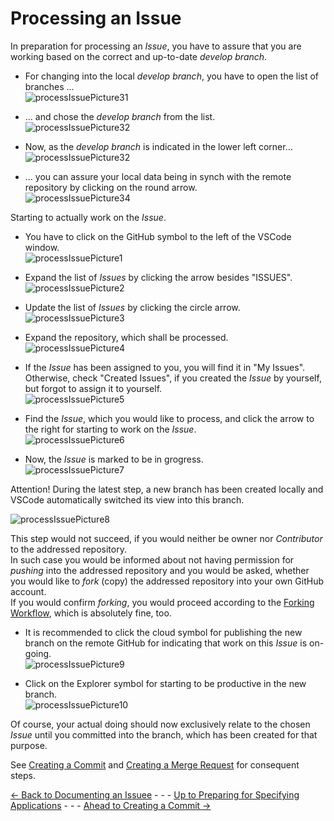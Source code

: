 # Processing an Issue

In preparation for processing an _Issue_, you have to assure that you are working based on the correct and up-to-date _develop branch_.  

* For changing into the local _develop branch_, you have to open the list of branches ...  
![processIssuePicture31](./pictures/processIssue_31.png)

* ... and chose the _develop branch_ from the list.  
![processIssuePicture32](./pictures/processIssue_32.png)

* Now, as the _develop branch_ is indicated in the lower left corner...  
![processIssuePicture32](./pictures/processIssue_33.png)

* ... you can assure your local data being in synch with the remote repository by clicking on the round arrow.  
![processIssuePicture34](./pictures/processIssue_34.png)

Starting to actually work on the _Issue_.  

* You have to click on the GitHub symbol to the left of the VSCode window.  
![processIssuePicture1](./pictures/processIssue_01.png)

* Expand the list of _Issues_ by clicking the arrow besides "ISSUES".  
![processIssuePicture2](./pictures/processIssue_02.png)

* Update the list of _Issues_ by clicking the circle arrow.  
![processIssuePicture3](./pictures/processIssue_03.png)

* Expand the repository, which shall be processed.  
![processIssuePicture4](./pictures/processIssue_04.png)

* If the _Issue_ has been assigned to you, you will find it in "My Issues".  
Otherwise, check "Created Issues", if you created the _Issue_ by yourself, but forgot to assign it to yourself.  
![processIssuePicture5](./pictures/processIssue_05.png)

* Find the _Issue_, which you would like to process, and click the arrow to the right for starting to work on the _Issue_.  
![processIssuePicture6](./pictures/processIssue_06.png)

* Now, the _Issue_ is marked to be in grogress.  
![processIssuePicture7](./pictures/processIssue_07.png)  

Attention! During the latest step, a new branch has been created locally and VSCode automatically switched its view into this branch.  

![processIssuePicture8](./pictures/processIssue_08.png)

This step would not succeed, if you would neither be owner nor _Contributor_ to the addressed repository.  
In such case you would be informed about not having permission for _pushing_ into the addressed repository and you would be asked, whether you would like to _fork_ (copy) the addressed repository into your own GitHub account.  
If you would confirm _forking_, you would proceed according to the [Forking Workflow](../ForkingWorkflow/ForkingWorkflow.md), which is absolutely fine, too.  

* It is recommended to click the cloud symbol for publishing the new branch on the remote GitHub for indicating that work on this _Issue_ is on-going.  
![processIssuePicture9](./pictures/processIssue_09.png)

* Click on the Explorer symbol for starting to be productive in the new branch.  
![processIssuePicture10](./pictures/processIssue_10.png)

Of course, your actual doing should now exclusively relate to the chosen _Issue_ until you committed into the branch, which has been created for that purpose.  

See [Creating a Commit](../CreatingCommit/CreatingCommit.md) and [Creating a Merge Request](../CreatingMergeRequest/CreatingMergeRequest.md) for consequent steps.

[<- Back to Documenting an Issuee](../DocumentingAnIssue/DocumentingAnIssue.md) - - - [Up to Preparing for Specifying Applications](../PreparingSpecifying.md) - - - [Ahead to Creating a Commit ->](../CreatingCommit/CreatingCommit.md)